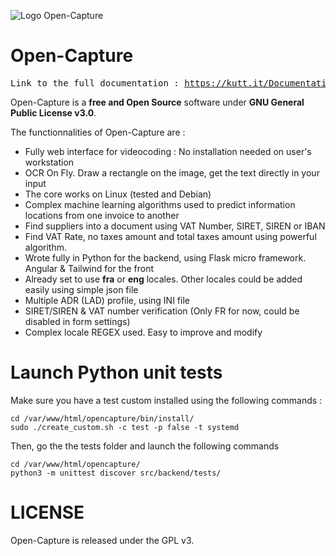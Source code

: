 ![Logo Open-Capture](https://open-capture.com/wp-content/uploads/2022/12/0_Open-Capture.png)

# Open-Capture

<pre>
Link to the full documentation : <a href="https://kutt.it/DocumentationV2">https://kutt.it/DocumentationV2</a>
</pre>

Open-Capture is a **free and Open Source** software under **GNU General Public License v3.0**.
  
The functionnalities of Open-Capture are :
   - Fully web interface for videocoding : No installation needed on user's workstation
   - OCR On Fly. Draw a rectangle on the image, get the text directly in your input
   - The core works on Linux (tested and Debian)
   - Complex machine learning algorithms used to predict information locations from one invoice to another
   - Find suppliers into a document using VAT Number, SIRET, SIREN or IBAN
   - Find VAT Rate, no taxes amount and total taxes amount using powerful algorithm.
   - Wrote fully in Python for the backend, using Flask micro framework. Angular & Tailwind for the front
   - Already set to use **fra** or **eng** locales. Other locales could be added easily using simple json file
   - Multiple ADR (LAD) profile, using INI file
   - SIRET/SIREN & VAT number verification (Only FR for now, could be disabled in form settings)
   - Complex locale REGEX used. Easy to improve and modify

# Launch Python unit tests

Make sure you have a test custom installed using the following commands : 

    cd /var/www/html/opencapture/bin/install/
    sudo ./create_custom.sh -c test -p false -t systemd
    
Then, go the the tests folder and launch the following commands

    cd /var/www/html/opencapture/
    python3 -m unittest discover src/backend/tests/

# LICENSE

Open-Capture is released under the GPL v3.
